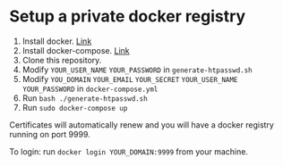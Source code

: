 # Setup a private docker registry

1. Install docker. [Link](https://docs.docker.com/install/)
2. Install docker-compose. [Link](https://docs.docker.com/compose/install/)
3. Clone this repository.
4. Modify `YOUR_USER_NAME` `YOUR_PASSWORD` in `generate-htpasswd.sh`
5. Modify `YOU_DOMAIN` `YOUR_EMAIL` `YOUR_SECRET` `YOUR_USER_NAME` `YOUR_PASSWORD` in `docker-compose.yml`
6. Run `bash ./generate-htpasswd.sh`
7. Run `sudo docker-compose up`

Certificates will automatically renew and you will have a docker registry running on port 9999.

To login: run `docker login YOUR_DOMAIN:9999` from your machine.